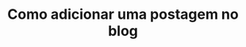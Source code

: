 ---
title: Como adicionar uma postagem no blog
description: Irure voluptate ut nisi cupidatat consequat ut deserunt nulla adipisicing veniam elit. Tempor quis qui exercitation consequat reprehenderit.
post-image: "https://cdn.pixabay.com/photo/2019/09/09/08/23/internet-4463031_960_720.jpg"
categories: windows linux tecnologia
layout: blog_posts
---